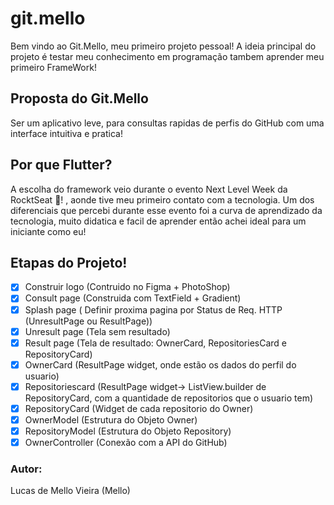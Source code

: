 

# git.mello

Bem vindo ao Git.Mello, meu primeiro projeto pessoal! A ideia principal do projeto é testar meu conhecimento em programação tambem aprender meu primeiro FrameWork!

## Proposta do Git.Mello
Ser um aplicativo leve, para consultas rapidas de perfis do GitHub com uma interface intuitiva e pratica!

## Por que Flutter?
A escolha do framework veio durante o evento Next Level Week da RocktSeat :rocket:! , aonde tive meu primeiro contato com a tecnologia.
Um dos diferenciais que percebi durante esse evento foi a curva de aprendizado da tecnologia, muito didatica e facil de aprender então achei ideal para um iniciante como eu!

## Etapas do Projeto!

- [x] Construir logo (Contruido no Figma + PhotoShop)
- [x] Consult page (Construida com TextField + Gradient)
- [x] Splash page ( Definir proxima pagina por Status de Req. HTTP (UnresultPage ou ResultPage))
- [x] Unresult page (Tela sem resultado)
- [x] Result page (Tela de resultado: OwnerCard, RepositoriesCard e RepositoryCard)
- [x] OwnerCard (ResultPage widget, onde estão os dados do perfil do usuario)
- [x] Repositoriescard (ResultPage widget-> ListView.builder de RepositoryCard, com a quantidade de repositorios que o usuario tem)
- [x] RepositoryCard (Widget de cada repositorio do Owner)
- [x] OwnerModel (Estrutura do Objeto Owner)
- [x] RepositoryModel (Estrutura do Objeto Repository)
- [x] OwnerController (Conexão com a API do GitHub)

### Autor: 
Lucas de Mello Vieira (Mello)

